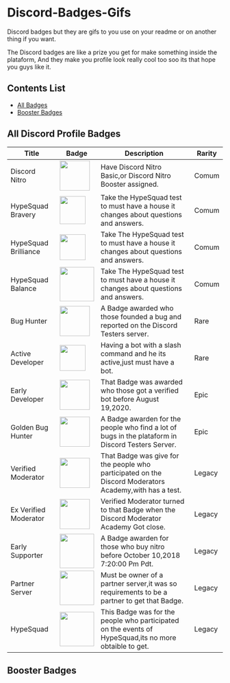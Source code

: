 # Discord-Badges-Gifs

Discord badges but they are gifs to you use on your readme or on another thing if you want.

The Discord badges are like a prize you get for make something inside the plataform,
And they make you profile look really cool too soo its that hope you guys like it.

## Contents List

- [All Badges](#all-discord-profile-badges)
- [Booster Badges](#booster-badges)

## All Discord Profile Badges

| Title | Badge | Description | Rarity |
| ----- | ----- | ----------- | ------ |
Discord Nitro | <img width=70 height=70 align="center" src="https://github.com/assets/164407135/5e0e9562-097a-44ce-98dc-b2317a4156a3"/> | Have Discord Nitro Basic,or Discord Nitro Booster assigned. | Comum |
HypeSquad Bravery | <img width=60 height=65 align="center" src="https://github.com/assets/164407135/4aaf01ce-7d1c-4313-abf8-bc5e3a35d74a"/> | Take the HypeSquad test to must have a house it changes about questions and answers. | Comum |
HypeSquad Brilliance | <img width=60 height=60 align="center" src="https://github.com/assets/164407135/be05e1ae-a35d-4611-9bf0-24118c59c7c0"/> | Take The HypeSquad test to must have a house it changes about questions and answers. | Comum |
HypeSquad Balance | <img width=80 height=80 align="center" src="https://github.com/assets/164407135/2eb4da79-34cc-4044-9987-191216876cda"/> | Take The HypeSquad test to must have a house it changes about questions and answers. | Comum |
Bug Hunter | <img width=70 height=70 align="center" src="https://github.com/assets/164407135/bf0339c5-7160-4688-9307-3f237837cc33"/> | A Badge awarded who those founded a bug and reported on the Discord Testers server. | Rare |
Active Developer | <img width=60 height=60 align="center" src="https://github.com/assets/164407135/34fd77a2-603d-4fd9-88b8-a5b3e8de6328"/> | Having a bot with a slash command and he its active,just must have a bot. | Rare |
Early Developer | <img width=70 height=70 align="center" src="https://github.com/assets/164407135/a71ef3e3-2aba-4ec2-aa1f-20b2f071390a"/> | That Badge was awarded who those got a verified bot before August 19,2020. | Epic |
Golden Bug Hunter | <img width=70 height=70 align="center" src="https://github.com/assets/164407135/85189a47-0ad7-4266-8a0d-2a070ebb2655"/> | A Badge awarden for the people who find a lot of bugs in the plataform in Discord Testers Server. | Epic |
Verified Moderator | <img width=70 height=70 align="center" src="https://github.com/assets/164407135/44ff76d2-e4de-4ea0-a721-2f352fdf649d"/> | That Badge was give for the people who participated on the Discord Moderators Academy,with has a test. | Legacy |
Ex Verified Moderator | <img width=70 height=70 align="center" src="https://github.com/assets/164407135/02c77a25-89de-4437-b8f5-23ce3a76e150"/> | Verified Moderator turned to that Badge when the Discord Moderator Academy Got close. | Legacy |
Early Supporter | <img widht=80 height=80 align="center" src="https://github.com/assets/164407135/98ef4319-3827-41a8-8974-82acb44c558f"/> | A Badge awarden for those who buy nitro before October 10,2018 7:20:00 Pm Pdt. | Legacy |
Partner Server | <img width=80 height=80 align="center" src="https://github.com/assets/164407135/c561e5c8-96b4-42b3-b8a2-0583f8b2ba93"/> | Must be owner of a partner server,it was so requirements to be a partner to get that Badge. | Legacy |
HypeSquad | <img width=80 height=80 align="center" src="https://github.com/assets/164407135/72498bf7-fae3-4ff1-a564-2e05ed1a3099"/> | This Badge was for the people who participated on the events of HypeSquad,its no more obtaible to get. | Legacy |

## Booster Badges
